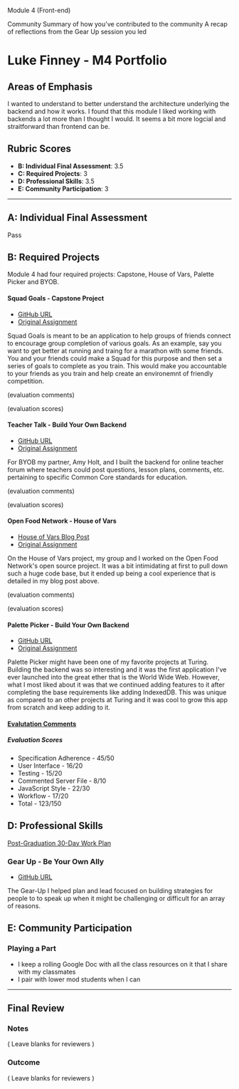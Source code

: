Module 4 (Front-end)

Community
Summary of how you've contributed to the community
A recap of reflections from the Gear Up session you led

# Luke Finney - M4 Portfolio

## Areas of Emphasis

I wanted to understand to better understand the architecture underlying the backend and how it works. I found that this module I liked working with backends a lot more than I thought I would. It seems a bit more logcial and straitforward than frontend can be.

## Rubric Scores

* **B: Individual Final Assessment**: 3.5
* **C: Required Projects**: 3
* **D: Professional Skills**: 3.5
* **E: Community Participation**: 3

-----------------------

## A: Individual Final Assessment

Pass


## B: Required Projects

Module 4 had four required projects: Capstone, House of Vars, Palette Picker and BYOB.

#### Squad Goals - Capstone Project

* [GitHub URL](https://github.com/lfinney/squad-goals/)
* [Original Assignment](http://frontend.turing.io/projects/capstone.html)

Squad Goals is meant to be an application to help groups of friends connect to encourage group completion of various goals. As an example, say you want to get better at running and traing for a marathon with some friends. You and your friends could make a Squad for this purpose and then set a series of goals to complete as you train. This would make you accountable to your friends as you train and help create an environemnt of friendly competition.

(evaluation comments)

(evaluation scores)

#### Teacher Talk - Build Your Own Backend

* [GitHub URL](https://github.com/lfinney/build-your-own-backend)
* [Original Assignment](http://frontend.turing.io/projects/build-your-own-backend.html)

For BYOB my partner, Amy Holt, and I built the backend for online teacher forum where teachers could post questions, lesson plans, comments, etc. pertaining to specific Common Core standards for education.

(evaluation comments)

(evaluation scores)

#### Open Food Network - House of Vars

* [House of Vars Blog Post](https://medium.com/@lucas.w.finney/adventures-in-open-source-dbca350527c2)
* [Original Assignment](http://frontend.turing.io/projects/house-of-vars.html)

On the House of Vars project, my group and I worked on the Open Food Network's open source project. It was a bit intimidating at first to pull down such a huge code base, but it ended up being a cool experience that is detailed in my blog post above.

(evaluation comments)

(evaluation scores)

#### Palette Picker - Build Your Own Backend

* [GitHub URL](https://github.com/lfinney/palette-picker)
* [Original Assignment](http://frontend.turing.io/projects/palette-picker.html)

Palette Picker might have been one of my favorite projects at Turing. Building the backend was so interesting and it was the first application I've ever launched into the great ether that is the World Wide Web. However, what I most liked about it was that we continued adding features to it after completing the base requirements like adding IndexedDB. This was unique as compared to an other projects at Turing and it was cool to grow this app from scratch and keep adding to it.

#### [Evalutation Comments](https://github.com/turingschool/front-end-submissions-public/blob/master/1706/mod-4/palette-picker/luke-finney.md)

##### Evaluation Scores
- Specification Adherence - 45/50
- User Interface - 16/20
- Testing - 15/20
- Commented Server File - 8/10
- JavaScript Style - 22/30
- Workflow - 17/20
- Total - 123/150


## D: Professional Skills
[Post-Graduation 30-Day Work Plan](https://gist.github.com/lfinney/fcca14e1b2f0856b98e9982c3dc8824f)

### Gear Up - Be Your Own Ally

* [GitHub URL](https://github.com/turingschool/gear-up/blob/master/m4_sessions/1711-inning/Group_7.md)

The Gear-Up I helped plan and lead focused on building strategies for people to to speak up when it might be challenging or difficult for an array of reasons.

## E: Community Participation

### Playing a Part

- I keep a rolling Google Doc with all the class resources on it that I share with my classmates
- I pair with lower mod students when I can

------------------

## Final Review

### Notes

( Leave blanks for reviewers )

### Outcome

( Leave blanks for reviewers )
